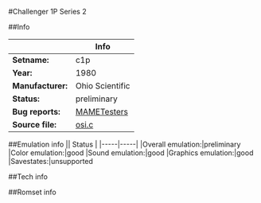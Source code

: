 #Challenger 1P Series 2

##Info

||Info|
|-----|-----|
|**Setname:**|c1p
|**Year:**|1980
|**Manufacturer:**|Ohio Scientific
|**Status:**|preliminary
|**Bug reports:**|[MAMETesters](http://mametesters.org/view_all_set.php?type=1&temporary=y&search=osi.c)
|**Source file:**|[osi.c](https://github.com/mamedev/mame/blob/master/src/mess/drivers/osi.c)

##Emulation info
|| Status |
|-----|-----|
|Overall emulation:|preliminary
|Color emulation:|good
|Sound emulation:|good
|Graphics emulation:|good
|Savestates:|unsupported

##Tech info

##Romset info

<!--- START OF EDITED COMMENT DO NOT TOUCH TEXT ABOVE-->
